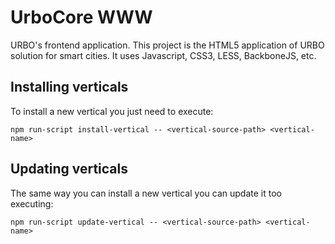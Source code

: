 # UrboCore WWW

URBO's frontend application. This project is the HTML5 application of URBO solution for smart cities. It uses Javascript, CSS3, LESS, BackboneJS, etc.

## Installing verticals
To install a new vertical you just need to execute:
```
npm run-script install-vertical -- <vertical-source-path> <vertical-name>
```

## Updating verticals
The same way you can install a new vertical you can update it too executing:
```
npm run-script update-vertical -- <vertical-source-path> <vertical-name>
```
